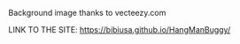 Background image thanks to vecteezy.com


LINK TO THE SITE: https://bibiusa.github.io/HangManBuggy/
